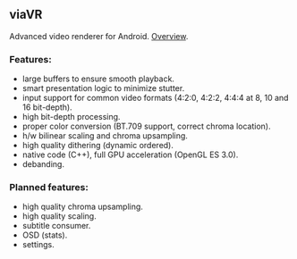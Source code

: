 ## viaVR ##
Advanced video renderer for Android. [Overview](https://github.com/vivan000/viaVR/wiki/Why-high-quality-video-renderering-is-important).

### Features:
- large buffers to ensure smooth playback.
- smart presentation logic to minimize stutter.
- input support for common video formats (4:2:0, 4:2:2, 4:4:4 at 8, 10 and 16 bit-depth).
- high bit-depth processing.
- proper color conversion (BT.709 support, correct chroma location).
- h/w bilinear scaling and chroma upsampling.
- high quality dithering (dynamic ordered).
- native code (C++), full GPU acceleration (OpenGL ES 3.0).
- debanding.

### Planned features:
- high quality chroma upsampling.
- high quality scaling.
- subtitle consumer.
- OSD (stats).
- settings.
